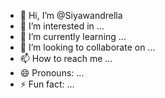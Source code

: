 - 👋 Hi, I’m @Siyawandrella
- 👀 I’m interested in ...
- 🌱 I’m currently learning ...
- 💞️ I’m looking to collaborate on ...
- 📫 How to reach me ...
- 😄 Pronouns: ...
- ⚡ Fun fact: ...

<!---
Siyawandrella/Siyawandrella is a ✨ special ✨ repository because its `README.md` (this file) appears on your GitHub profile.
You can click the Preview link to take a look at your changes.
--->
